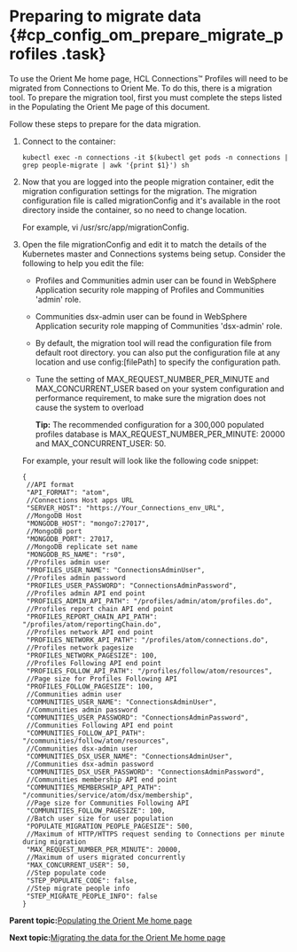 # Preparing to migrate data {#cp_config_om_prepare_migrate_profiles .task}

To use the Orient Me home page, HCL Connections™ Profiles will need to be migrated from Connections to Orient Me. To do this, there is a migration tool. To prepare the migration tool, first you must complete the steps listed in the Populating the Orient Me page of this document.

Follow these steps to prepare for the data migration.

1.  Connect to the container:

    ```
    kubectl exec -n connections -it $(kubectl get pods -n connections | grep people-migrate | awk '{print $1}') sh
    ```

2.  Now that you are logged into the people migration container, edit the migration configuration settings for the migration. The migration configuration file is called migrationConfig and it's available in the root directory inside the container, so no need to change location.

    For example, vi /usr/src/app/migrationConfig.

3.  Open the file migrationConfig and edit it to match the details of the Kubernetes master and Connections systems being setup. Consider the following to help you edit the file:

    -   Profiles and Communities admin user can be found in WebSphere Application security role mapping of Profiles and Communities 'admin' role.

    -   Communities dsx-admin user can be found in WebSphere Application security role mapping of Communities 'dsx-admin' role.

    -   By default, the migration tool will read the configuration file from default root directory. you can also put the configuration file at any location and use config:\[filePath\] to specify the configuration path.

    -   Tune the setting of MAX\_REQUEST\_NUMBER\_PER\_MINUTE and MAX\_CONCURRENT\_USER based on your system configuration and performance requirement, to make sure the migration does not cause the system to overload

        **Tip:** The recommended configuration for a 300,000 populated profiles database is MAX\_REQUEST\_NUMBER\_PER\_MINUTE: 20000 and MAX\_CONCURRENT\_USER: 50.

    For example, your result will look like the following code snippet:

    ```
    {
     //API format
     "API_FORMAT": "atom",
     //Connections Host apps URL
     "SERVER_HOST": "https://Your_Connections_env_URL",
     //MongoDB Host
     "MONGODB_HOST": "mongo7:27017",
     //MongoDB port
     "MONGODB_PORT": 27017,
     //MongoDB replicate set name
     "MONGODB_RS_NAME": "rs0",
     //Profiles admin user
     "PROFILES_USER_NAME": "ConnectionsAdminUser",
     //Profiles admin password
     "PROFILES_USER_PASSWORD": "ConnectionsAdminPassword",
     //Profiles admin API end point
     "PROFILES_ADMIN_API_PATH": "/profiles/admin/atom/profiles.do",
     //Profiles report chain API end point
     "PROFILES_REPORT_CHAIN_API_PATH": "/profiles/atom/reportingChain.do",
     //Profiles network API end point
     "PROFILES_NETWORK_API_PATH": "/profiles/atom/connections.do",
     //Profiles network pagesize
     "PROFILES_NETWORK_PAGESIZE": 100,
     //Profiles Following API end point
     "PROFILES_FOLLOW_API_PATH": "/profiles/follow/atom/resources",
     //Page size for Profiles Following API
     "PROFILES_FOLLOW_PAGESIZE": 100,
     //Communities admin user
     "COMMUNITIES_USER_NAME": "ConnectionsAdminUser",
     //Communities admin password
     "COMMUNITIES_USER_PASSWORD": "ConnectionsAdminPassword",
     //Communities Following API end point
     "COMMUNITIES_FOLLOW_API_PATH": "/communities/follow/atom/resources",
     //Communities dsx-admin user
     "COMMUNITIES_DSX_USER_NAME": "ConnectionsAdminUser",
     //Communities dsx-admin password
     "COMMUNITIES_DSX_USER_PASSWORD": "ConnectionsAdminPassword",
     //Communities membership API end point
     "COMMUNITIES_MEMBERSHIP_API_PATH": "/communities/service/atom/dsx/membership",
     //Page size for Communities Following API
     "COMMUNITIES_FOLLOW_PAGESIZE": 100,
     //Batch user size for user population
     "POPULATE_MIGRATION_PEOPLE_PAGESIZE": 500,
     //Maximum of HTTP/HTTPS request sending to Connections per minute during migration
     "MAX_REQUEST_NUMBER_PER_MINUTE": 20000,
     //Maximum of users migrated concurrently
     "MAX_CONCURRENT_USER": 50,
     //Step populate code
     "STEP_POPULATE_CODE": false,
     //Step migrate people info
     "STEP_MIGRATE_PEOPLE_INFO": false
    }
    ```


**Parent topic:**[Populating the Orient Me home page](../install/cp_config_om_populate_home_page.md)

**Next topic:**[Migrating the data for the Orient Me home page](../install/cp_config_om_migrate_profiles.md)
